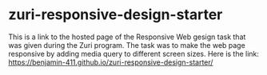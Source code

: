 # zuri-responsive-design-starter

This is a link to the hosted page of the Responsive Web gesign task that was given during the Zuri program. The task was to make the web page responsive by adding media query to different screen sizes.
Here is the link: https://benjamin-411.github.io/zuri-responsive-design-starter/
